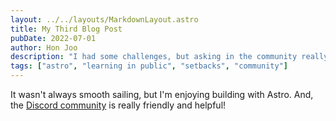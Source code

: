 ```yaml
---
layout: ../../layouts/MarkdownLayout.astro
title: My Third Blog Post
pubDate: 2022-07-01
author: Hon Joo
description: "I had some challenges, but asking in the community really helped!"
tags: ["astro", "learning in public", "setbacks", "community"]
---
```

It wasn't always smooth sailing, but I'm enjoying building with Astro. And, the [Discord community](https://astro.build/chat) is really friendly and helpful!